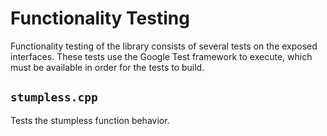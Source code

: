 # Functionality Testing

Functionality testing of the library consists of several tests on the
exposed interfaces. These tests use the Google Test framework to execute, which
must be available in order for the tests to build.

## `stumpless.cpp`

Tests the stumpless function behavior.
